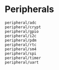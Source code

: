 # Peripherals

```{toctree}
peripheral/adc
peripheral/crypt
peripheral/gpio
peripheral/i2c
peripheral/pdm
peripheral/rtc
peripheral/sm4
peripheral/spi
peripheral/timer
peripheral/uart
```